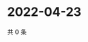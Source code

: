 # 2022-04-23

共 0 条

<!-- BEGIN WEIBO -->
<!-- 最后更新时间 Sat Apr 23 2022 19:10:43 GMT+0800 (China Standard Time) -->

<!-- END WEIBO -->
